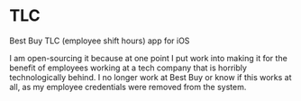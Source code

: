 # TLC
Best Buy TLC (employee shift hours) app for iOS

I am open-sourcing it because at one point I put work into making it for the benefit of employees working at a tech company that is horribly technologically behind. I no longer work at Best Buy or know if this works at all, as my employee credentials were removed from the system.

